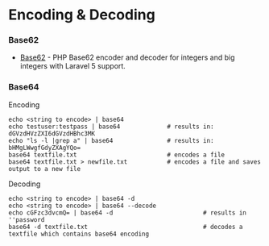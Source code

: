 # Encoding & Decoding

### Base62
- [Base62](https://github.com/SiroDiaz/Base62) - PHP Base62 encoder and decoder for integers and big integers with Laravel 5 support.

### Base64
Encoding
````
echo <string to encode> | base64
echo testuser:testpass | base64             # results in: dGVzdHVzZXI6dGVzdHBhc3MK
echo "ls -l |grep a" | base64               # results in: bHMgLWwgfGdyZXAgYQo=
base64 textfile.txt                         # encodes a file
base64 textfile.txt > newfile.txt           # encodes a file and saves output to a new file
````
Decoding
````
echo <string to encode> | base64 -d
echo <string to encode> | base64 --decode
echo cGFzc3dvcmQ= | base64 -d                         # results in ''password
base64 -d textfile.txt                                # decodes a textfile which contains base64 encoding
````
